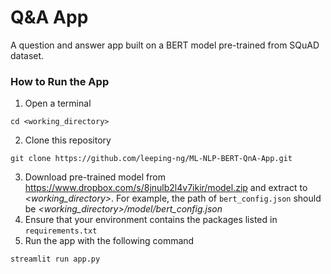 # Q&A App
A question and answer app built on a BERT model pre-trained from SQuAD dataset.


### How to Run the App

1. Open a terminal
```
cd <working_directory>
```
2. Clone this repository
```
git clone https://github.com/leeping-ng/ML-NLP-BERT-QnA-App.git
```
3. Download pre-trained model from https://www.dropbox.com/s/8jnulb2l4v7ikir/model.zip and extract to *<working_directory>*. For example, the path of `bert_config.json` should be *<working_directory>/model/bert_config.json*
4. Ensure that your environment contains the packages listed in `requirements.txt`
5. Run the app with the following command
```
streamlit run app.py
```
